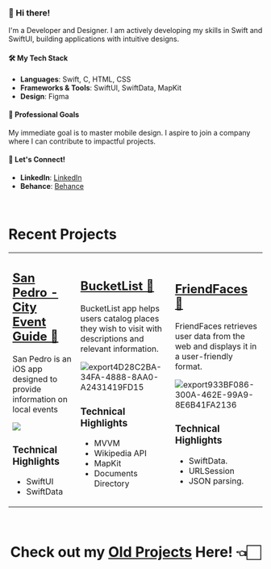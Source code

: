 ### 👋 Hi there!

I'm a Developer and Designer. I am actively developing my skills in Swift and SwiftUI, building applications with intuitive designs.

#### 🛠️ My Tech Stack
- **Languages**: Swift, C, HTML, CSS
- **Frameworks & Tools**: SwiftUI, SwiftData, MapKit
- **Design**: Figma

#### 🎯 Professional Goals
My immediate goal is to master mobile design. I aspire to join a company where I can contribute to impactful projects.

#### 🤝 Let's Connect!
- **LinkedIn**: [LinkedIn](https://www.linkedin.com/in/ricardo-nlo/)
- **Behance**: [Behance](https://www.behance.net/ricardolopezn/projects)

<br>

# Recent Projects

<table>

<tr>
<td>

<h2><a href="https://github.com/ricardonovelot/SanPedroEventGuide">San Pedro - City Event Guide 🔗</a></h2>  

San Pedro is an iOS app designed to provide information on local events

<img src="https://github.com/ricardonovelot/EventosSanPedro/assets/84286086/f582f6ef-5b37-4587-81c0-c827469adf5a">

### Technical Highlights

- SwiftUI
- SwiftData

</td>
  
<td>
  
<h2><a href="https://github.com/ricardonovelot/BucketList">BucketList 🔗</a></h2>  

BucketList app helps users catalog places they wish to visit with descriptions and relevant information.

![export4D28C2BA-34FA-4888-8AA0-A2431419FD15](https://github.com/ricardonovelot/Projects/assets/84286086/bd65c0aa-914a-491a-a00a-972ebadb5620)

### Technical Highlights

- MVVM
- Wikipedia API
- MapKit
- Documents Directory

</td>

<td>

<h2><a href="https://github.com/ricardonovelot/FriendFacet">FriendFaces 🔗</a></h2>  

FriendFaces retrieves user data from the web and displays it in a user-friendly format.

![export933BF086-300A-462E-99A9-8E6B41FA2136](https://github.com/ricardonovelot/FriendFaces/assets/84286086/f37784ef-9b1b-4041-acd3-60b0e5da563a)

### Technical Highlights

- SwiftData.
- URLSession
- JSON parsing.

</td>
  
  
</tr>


</table>


<br>
<h1 align="center">Check out my <a href="https://github.com/ricardonovelot/Projects">Old Projects</a> Here! 👈🏻</h1>
<br>



